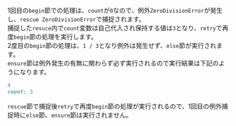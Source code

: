 1回目の`begin`節での処理は、`count`が`0`なので、例外`ZeroDivisionError`が発生し、`rescue ZeroDivisionError`で捕捉されます。  
捕捉した`resuce`内で`count`変数は自己代入され保持する値は`3`となり、`retry`で再度`begin`節の処理を実行します。  
2度目の`begin`節の処理は、`1 / 3`となり例外は発生せず、`else`節が実行されます。  
`ensure`節は例外発生の有無に関わらず必ず実行されるので実行結果は下記のようになります。

```ruby
4
count: 3
```

`rescue`節で捕捉後`retry`で再度`begin`節の処理が実行されるので、1回目の例外捕捉時に`else`節、`ensure`節は実行されません。
